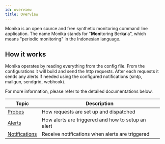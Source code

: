 ```yaml
---
id: overview
title: Overview
---
```


Monika is an open source and free synthetic monitoring command line application. The name Monika stands for "**Moni**toring Ber**ka**la", which means "periodic monitoring" in the Indonesian language.

## How it works

Monika operates by reading everything from the config file. From the configurations it will build and send the http requests. After each requests it sends any alerts if needed using the configured notifications (smtp, mailgun, sendgrid, webhook).

For more information, please refer to the detailed documentations below.

| Topic                                                                        | Description                                        |
| ---------------------------------------------------------------------------- | -------------------------------------------------- |
| [Probes](https://hyperjumptech.github.io/monika/guides/probes)               | How requests are set up and dispatched             |
| [Alerts](https://hyperjumptech.github.io/monika/guides/alerts)               | How alerts are triggered and how to setup an alert |
| [Notifications](https://hyperjumptech.github.io/monika/guides/notifications) | Receive notifications when alerts are triggered    |
